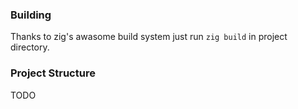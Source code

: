 ### Building
Thanks to zig's awasome build system just run ```zig build``` in project directory.
### Project Structure
TODO
